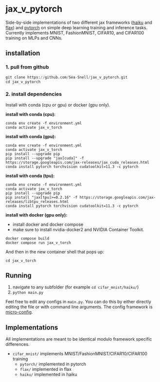 # jax_v_pytorch

Side-by-side implementations of two different jax frameworks ([haiku](https://dm-haiku.readthedocs.io/en/latest/) and [flax](https://flax.readthedocs.io/en/latest/overview.html)) and [pytorch](https://pytorch.org) on simple deep learning training and inference tasks. Currently implements MNIST, FashionMNIST, CIFAR10, and CIFAR100 training on MLPs and CNNs.

## installation

### **1. pull from github**

``` python
git clone https://github.com/Sea-Snell/jax_v_pytorch.git
cd jax_v_pytorch
```

### **2. install dependencies**

Install with conda (cpu or gpu) or docker (gpu only).

**install with conda (cpu):**
``` shell
conda env create -f environment.yml
conda activate jax_v_torch
```

**install with conda (gpu):**
``` shell
conda env create -f environment.yml
conda activate jax_v_torch
pip install --upgrade pip
pip install --upgrade "jax[cuda]" -f https://storage.googleapis.com/jax-releases/jax_cuda_releases.html
conda install pytorch torchvision cudatoolkit=11.3 -c pytorch
```

**install with conda (tpu):**
``` shell
conda env create -f environment.yml
conda activate jax_v_torch
pip install --upgrade pip
pip install "jax[tpu]>=0.2.16" -f https://storage.googleapis.com/jax-releases/libtpu_releases.html
conda install pytorch torchvision cudatoolkit=11.3 -c pytorch
```

**install with docker (gpu only):**
* install docker and docker compose
* make sure to install nvidia-docker2 and NVIDIA Container Toolkit.
``` shell
docker compose build
docker compose run jax_v_torch
```

And then in the new container shell that pops up:

``` shell
cd jax_v_torch
```

## Running

1. navigate to any subfolder (for example `cd cifar_mnist/haiku/`)
2. `python main.py`

Feel free to edit any configs in `main.py`. You can do this by either directly editing the file or with command line arguments. The config framework is [micro-config](https://github.com/Sea-Snell/micro_config).

## Implementations

All implementations are meant to be identical modulo framework specific differences.

* `cifar_mnist/` implements MNIST/FashionMNIST/CIFAR10/CIFAR100 training
    * `pytorch/` implemented in pytorch
    * `flax/` implemented in flax
    * `haiku/` implemented in haiku
